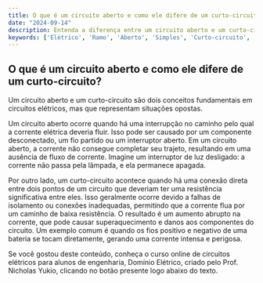 ```yaml
---
title: O que é um circuito aberto e como ele difere de um curto-circuito?
date: "2024-09-14"
description: Entenda a diferença entre um circuito aberto e um curto-circuito no contexto de circuitos elétricos.
keywords: ['Elétrico', 'Ramo', 'Aberto', 'Simples', 'Curto-circuito', 'Resistência', 'Associação']
---
```


## O que é um circuito aberto e como ele difere de um curto-circuito?

Um circuito aberto e um curto-circuito são dois conceitos fundamentais em circuitos elétricos, mas que representam situações opostas. 

Um circuito aberto ocorre quando há uma interrupção no caminho pelo qual a corrente elétrica deveria fluir. Isso pode ser causado por um componente desconectado, um fio partido ou um interruptor aberto. Em um circuito aberto, a corrente não consegue completar seu trajeto, resultando em uma ausência de fluxo de corrente. Imagine um interruptor de luz desligado: a corrente não passa pela lâmpada, e ela permanece apagada.

Por outro lado, um curto-circuito acontece quando há uma conexão direta entre dois pontos de um circuito que deveriam ter uma resistência significativa entre eles. Isso geralmente ocorre devido a falhas de isolamento ou conexões inadequadas, permitindo que a corrente flua por um caminho de baixa resistência. O resultado é um aumento abrupto na corrente, que pode causar superaquecimento e danos aos componentes do circuito. Um exemplo comum é quando os fios positivo e negativo de uma bateria se tocam diretamente, gerando uma corrente intensa e perigosa.

Se você gostou deste conteúdo, conheça o curso online de circuitos elétricos para alunos de engenharia, Domínio Elétrico, criado pelo Prof. Nicholas Yukio, clicando no botão presente logo abaixo do texto.